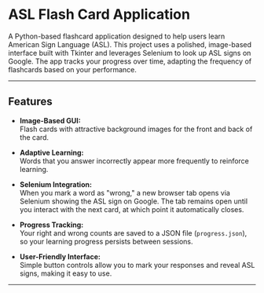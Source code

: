 # ASL Flash Card Application
A Python-based flashcard application designed to help users learn American Sign Language (ASL). This project uses a polished, image-based interface built with Tkinter and leverages Selenium to look up ASL signs on Google. The app tracks your progress over time, adapting the frequency of flashcards based on your performance.

---

## Features

- **Image-Based GUI:**  
  Flash cards with attractive background images for the front and back of the card.

- **Adaptive Learning:**  
  Words that you answer incorrectly appear more frequently to reinforce learning.

- **Selenium Integration:**  
  When you mark a word as "wrong," a new browser tab opens via Selenium showing the ASL sign on Google. The tab remains open until you interact with the next card, at which point it automatically closes.

- **Progress Tracking:**  
  Your right and wrong counts are saved to a JSON file (`progress.json`), so your learning progress persists between sessions.

- **User-Friendly Interface:**  
  Simple button controls allow you to mark your responses and reveal ASL signs, making it easy to use.

---
